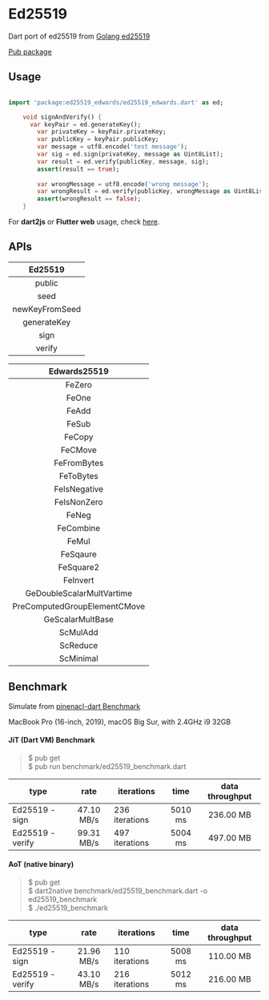 # Ed25519

Dart port of ed25519 from [Golang ed25519](https://github.com/golang/crypto/tree/master/ed25519)


[Pub package](https://pub.dev/packages/ed25519_edwards)

## Usage
```dart

import 'package:ed25519_edwards/ed25519_edwards.dart' as ed;

    void signAndVerify() {
      var keyPair = ed.generateKey();
        var privateKey = keyPair.privateKey;
        var publicKey = keyPair.publicKey;
        var message = utf8.encode('test message');
        var sig = ed.sign(privateKey, message as Uint8List);
        var result = ed.verify(publicKey, message, sig);
        assert(result == true);
      
        var wrongMessage = utf8.encode('wrong message');
        var wrongResult = ed.verify(publicKey, wrongMessage as Uint8List, sig);
        assert(wrongResult == false);
    }
```

For **dart2js** or **Flutter web** usage, check [here](https://github.com/Tougee/ed25519/tree/feature/bigint).

## APIs
| Ed25519 |
| :---: |
| public |
| seed |
| newKeyFromSeed |
| generateKey |
| sign |
| verify |

| Edwards25519 |
| :---: |
| FeZero |
| FeOne  |
| FeAdd |
| FeSub |
| FeCopy |
| FeCMove |
| FeFromBytes |
| FeToBytes |
| FeIsNegative |
| FeIsNonZero |
| FeNeg |
| FeCombine |
| FeMul |
| FeSqaure |
| FeSquare2 |
| FeInvert |
| GeDoubleScalarMultVartime |
| PreComputedGroupElementCMove |
| GeScalarMultBase |
| ScMulAdd |
| ScReduce |
| ScMinimal |

## Benchmark

Simulate from [pinenacl-dart Benchmark](https://github.com/ilap/pinenacl-dart/blob/master/benchmark/README.md)

MacBook Pro (16-inch, 2019), macOS Big Sur, with 2.4GHz i9 32GB

#### JiT (Dart VM) Benchmark


> $ pub get  
> $ pub run benchmark/ed25519_benchmark.dart

| type |    rate    | iterations    |   time  | data throughput |
|----------|:----------:|---------------|:-------:|:---------------:|
| Ed25519 - sign | 47.10 MB/s | 236 iterations | 5010 ms | 236.00 MB |
| Ed25519 - verify | 99.31 MB/s | 497 iterations | 5004 ms | 497.00 MB |

#### AoT (native binary)

> $ pub get  
> $ dart2native benchmark/ed25519_benchmark.dart -o ed25519_benchmark  
> $ ./ed25519_benchmark

| type |    rate    | iterations    |   time  | data throughput |
|----------|:----------:|---------------|:-------:|:---------------:|
| Ed25519 - sign | 21.96 MB/s | 110 iterations | 5008 ms | 110.00 MB |
| Ed25519 - verify | 43.10 MB/s | 216 iterations | 5012 ms | 216.00 MB |
